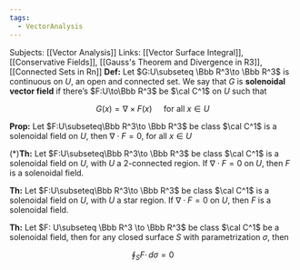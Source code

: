 ```yaml
---
tags:
  - VectorAnalysis
---
```

Subjects: [[Vector Analysis]] 
Links: [[Vector Surface Integral]], [[Conservative Fields]], [[Gauss's Theorem and Divergence in R3]], [[Connected Sets in Rn]]
**********Def:********** Let $G:U\subseteq \Bbb R^3\to \Bbb R^3$ is continuous on $U$, an open and connected set. We say that $G$ is ************************solenoidal vector field************************ if there’s $F:U\to\Bbb R^3$ be $\cal C^1$ on $U$ such that

$$ G(x)= \nabla \times F(x) \quad\text{ for all $x\in U$} $$

************Prop:************ Let $F:U\subseteq\Bbb R^3\to \Bbb R^3$ be class $\cal C^1$ is a solenoidal field on $U$, then $\nabla \cdot F = 0$, for all $x \in U$

$(*)$************Th:************ Let $F:U\subseteq\Bbb R^3\to \Bbb R^3$ be class $\cal C^1$ is a solenoidal field on $U$, with $U$ a $2$-connected region. If $\nabla \cdot F =0$ on $U$, then $F$ is a solenoidal field.

************Th:************ Let $F:U\subseteq\Bbb R^3\to \Bbb R^3$ be class $\cal C^1$ is a solenoidal field on $U$, with $U$ a star region. If ${\nabla \cdot F =0}$ on $U$, then $F$ is a solenoidal field.

********Th:******** Let $F: U\subseteq \Bbb R^3 \to \Bbb R^3$ be class $\cal C^1$ be a solenoidal field, then for any closed surface $S$ with parametrization $\sigma$, then

$$ \oint_S F \cdot \, d\sigma = 0 $$